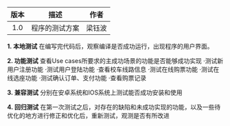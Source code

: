 | 版本 | 描述 | 作者 | 
|:----:|:----:|:----:|
| 1.0 | 程序的测试方案 | 梁钰波 | 


**1. 本地测试**
在编写完代码后，观察编译是否成功运行，出现程序的用户界面。

**2. 功能测试**
查看Use cases所要求的主成功场景的功能是否能够成功实现
·测试新用户注册功能
·测试用户登陆功能
·查看校车线路信息
·测试在线购票功能
·测试在线选座功能
·测试确认订单、支付功能
·查看购票记录

**3. 兼容测试**
分别在安卓系统和IOS系统上测试能否成功安装和使用

**4. 回归测试**
在第一次测试之后，对存在的缺陷和未成功实现的功能，以及一些待优化的地方进行修正和优化后，重新测试，观测是否有所改进

